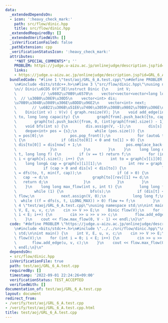 ```yaml
---
data:
  _extendedDependsOn:
  - icon: ':heavy_check_mark:'
    path: src/flow/dinic.hpp
    title: src/flow/dinic.hpp
  _extendedRequiredBy: []
  _extendedVerifiedWith: []
  _isVerificationFailed: false
  _pathExtension: cpp
  _verificationStatusIcon: ':heavy_check_mark:'
  attributes:
    '*NOT_SPECIAL_COMMENTS*': ''
    PROBLEM: https://judge.u-aizu.ac.jp/onlinejudge/description.jsp?id=GRL_6_A
    links:
    - https://judge.u-aizu.ac.jp/onlinejudge/description.jsp?id=GRL_6_A
  bundledCode: "#line 1 \"test/aoj/GRL_6_A.test.cpp\"\n#define PROBLEM \"https://judge.u-aizu.ac.jp/onlinejudge/description.jsp?id=GRL_6_A\"\
    \n#include <bits/stdc++.h>\n#line 3 \"src/flow/dinic.hpp\"\nusing namespace std;\n\
    \n// Dinic\u6CD5 O(V^2E)\nstruct Dinic {\n    int V;                         \
    \           // \u9802\u70B9\u6570\n    vector<vector<vector<long long>>> graph;\
    \  // \u30B0\u30E9\u30D5\n    vector<int> dis;                          // \u59CB\
    \u70B9\u304B\u3089\u306E\u8DDD\u96E2\n    vector<int> next;                  \
    \       // \u6B21\u306B\u51E6\u7406\u3059\u308B\u9802\u70B9\u306E\u30E1\u30E2\n\
    \    Dinic(int v) : V(v) { graph.resize(V); }\n    void add_edge(int from, int\
    \ to, long long capacity) {\n        graph[from].push_back({to, capacity, (int)graph[to].size()});\n\
    \        graph[to].push_back({from, 0, (int)graph[from].size() - 1});\n    }\n\
    \    void bfs(int s) {\n        dis.assign(V, -1);\n        dis[s] = 0;\n    \
    \    deque<int> pos = {s};\n        while (pos.size()) {\n            int now\
    \ = pos[0];\n            pos.pop_front();\n            for (auto& to : graph[now])\
    \ {\n                if (dis[to[0]] < 0 and to[1] > 0) {\n                   \
    \ dis[to[0]] = dis[now] + 1;\n                    pos.emplace_back(to[0]);\n \
    \               }\n            }\n        }\n    }\n    long long dfs(int v, int\
    \ t, long long f) {\n        if (v == t) return f;\n        for (int& i = next[v];\
    \ i < graph[v].size(); i++) {\n            int to = graph[v][i][0];\n        \
    \    long long& cap = graph[v][i][1];\n            int rev = graph[v][i][2];\n\
    \            if (cap > 0 and dis[v] < dis[to]) {\n                long long d\
    \ = dfs(to, t, min(f, cap));\n                if (d > 0) {\n                 \
    \   cap -= d;\n                    graph[to][rev][1] += d;\n                 \
    \   return d;\n                }\n            }\n        }\n        return 0;\n\
    \    }\n    long long max_flow(int s, int t) {\n        long long flow = 0;\n\
    \        while (1) {\n            bfs(s);\n            if (dis[t] < 0) return\
    \ flow;\n            next.assign(V, 0);\n            long long f;\n          \
    \  while ((f = dfs(s, t, LLONG_MAX)) > 0) flow += f;\n        }\n    }\n};\n#line\
    \ 4 \"test/aoj/GRL_6_A.test.cpp\"\nusing namespace std;\n\nint main() {\n    int\
    \ V, E, u, v, c;\n    cin >> V >> E;\n    Dinic flow(V);\n    for (int i = 0;\
    \ i < E; i++) {\n        cin >> u >> v >> c;\n        flow.add_edge(u, v, c);\n\
    \    }\n    cout << flow.max_flow(0, V - 1) << endl;\n}\n"
  code: "#define PROBLEM \"https://judge.u-aizu.ac.jp/onlinejudge/description.jsp?id=GRL_6_A\"\
    \n#include <bits/stdc++.h>\n#include \"../../src/flow/dinic.hpp\"\nusing namespace\
    \ std;\n\nint main() {\n    int V, E, u, v, c;\n    cin >> V >> E;\n    Dinic\
    \ flow(V);\n    for (int i = 0; i < E; i++) {\n        cin >> u >> v >> c;\n \
    \       flow.add_edge(u, v, c);\n    }\n    cout << flow.max_flow(0, V - 1) <<\
    \ endl;\n}\n"
  dependsOn:
  - src/flow/dinic.hpp
  isVerificationFile: true
  path: test/aoj/GRL_6_A.test.cpp
  requiredBy: []
  timestamp: '2022-09-01 22:24:26+09:00'
  verificationStatus: TEST_ACCEPTED
  verifiedWith: []
documentation_of: test/aoj/GRL_6_A.test.cpp
layout: document
redirect_from:
- /verify/test/aoj/GRL_6_A.test.cpp
- /verify/test/aoj/GRL_6_A.test.cpp.html
title: test/aoj/GRL_6_A.test.cpp
---
```

